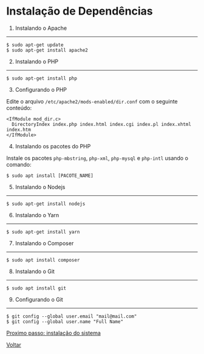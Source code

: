 Instalação de Dependências
==========================

1. Instalando o Apache
----------------------

```
$ sudo apt-get update
$ sudo apt-get install apache2
```


2. Instalando o PHP
----------------------

```
$ sudo apt-get install php
```


3. Configurando o PHP

Edite o arquivo `/etc/apache2/mods-enabled/dir.conf` com o seguinte conteúdo:

```
<IfModule mod_dir.c>
  DirectoryIndex index.php index.html index.cgi index.pl index.xhtml index.htm
</IfModule>
```


4. Instalando os pacotes do PHP

Instale os pacotes `php-mbstring`, `php-xml`, `php-mysql` e `php-intl` usando o comando:

```
$ sudo apt install [PACOTE_NAME]
```


5. Instalando o Nodejs
----------------------

```
$ sudo apt-get install nodejs
```


6. Instalando o Yarn
--------------------

```
$ sudo apt-get install yarn
```


7. Instalando o Composer
------------------------

```
$ sudo apt install composer
```


8. Instalando o Git
-------------------

```
$ sudo apt install git
```


9. Configurando o Git
---------------------

```
$ git config --global user.email "mail@mail.com"
$ git config --global user.name "Full Name"
```


[Proximo passo: instalação do sistema](system.md)

[Voltar](../getting-started.md)
